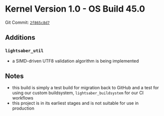 # Kernel Version 1.0 - OS Build 45.0

Git Commit: [`2f865c8d7`](https://github.com/HT-Studios/project-lightsaber/commit/2f865c8d78962188607a0adeeb926e0d6a70a5e4)

## Additions

### `lightsaber_util`

- a SIMD-driven UTF8 validation algorithm is being implemented

## Notes

- this build is simply a test build for migration back to GitHub and a test for using our custom
  buildsystem, `lightsaber_buildsystem` for our CI workflows
- this project is in its earliest stages and is not suitable for use in production

